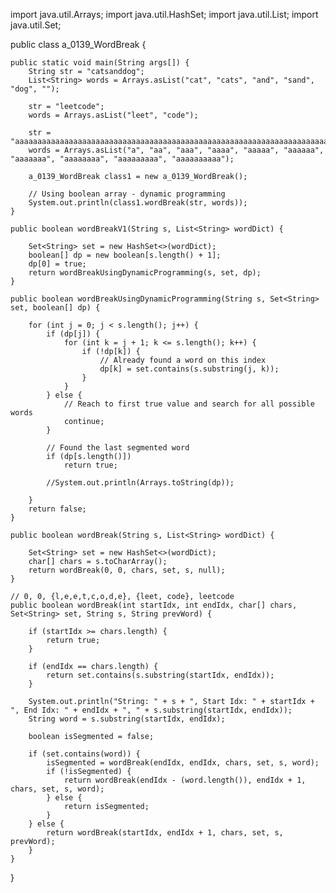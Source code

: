 import java.util.Arrays; import java.util.HashSet; import
java.util.List; import java.util.Set;

public class a_0139_WordBreak {

    public static void main(String args[]) {
        String str = "catsanddog";
        List<String> words = Arrays.asList("cat", "cats", "and", "sand", "dog", "");

        str = "leetcode";
        words = Arrays.asList("leet", "code");

        str = "aaaaaaaaaaaaaaaaaaaaaaaaaaaaaaaaaaaaaaaaaaaaaaaaaaaaaaaaaaaaaaaaaaaaaaaaaaaaaaaaaaaaaaaaaaaaaaaaaaaaaaaaaaaaaaaaaaaaaaaaaaaaaaaaaaaaaaaaaaaaaaaaaaaaaab";
        words = Arrays.asList("a", "aa", "aaa", "aaaa", "aaaaa", "aaaaaa", "aaaaaaa", "aaaaaaaa", "aaaaaaaaa", "aaaaaaaaaa");

        a_0139_WordBreak class1 = new a_0139_WordBreak();

        // Using boolean array - dynamic programming
        System.out.println(class1.wordBreak(str, words));
    }

    public boolean wordBreakV1(String s, List<String> wordDict) {

        Set<String> set = new HashSet<>(wordDict);
        boolean[] dp = new boolean[s.length() + 1];
        dp[0] = true;
        return wordBreakUsingDynamicProgramming(s, set, dp);
    }

    public boolean wordBreakUsingDynamicProgramming(String s, Set<String> set, boolean[] dp) {

        for (int j = 0; j < s.length(); j++) {
            if (dp[j]) {
                for (int k = j + 1; k <= s.length(); k++) {
                    if (!dp[k]) {
                        // Already found a word on this index
                        dp[k] = set.contains(s.substring(j, k));
                    }
                }
            } else {
                // Reach to first true value and search for all possible words
                continue;
            }

            // Found the last segmented word
            if (dp[s.length()])
                return true;

            //System.out.println(Arrays.toString(dp));

        }
        return false;
    }

    public boolean wordBreak(String s, List<String> wordDict) {

        Set<String> set = new HashSet<>(wordDict);
        char[] chars = s.toCharArray();
        return wordBreak(0, 0, chars, set, s, null);
    }

    // 0, 0, {l,e,e,t,c,o,d,e}, {leet, code}, leetcode
    public boolean wordBreak(int startIdx, int endIdx, char[] chars, Set<String> set, String s, String prevWord) {

        if (startIdx >= chars.length) {
            return true;
        }

        if (endIdx == chars.length) {
            return set.contains(s.substring(startIdx, endIdx));
        }

        System.out.println("String: " + s + ", Start Idx: " + startIdx + ", End Idx: " + endIdx + ", " + s.substring(startIdx, endIdx));
        String word = s.substring(startIdx, endIdx);

        boolean isSegmented = false;

        if (set.contains(word)) {
            isSegmented = wordBreak(endIdx, endIdx, chars, set, s, word);
            if (!isSegmented) {
                return wordBreak(endIdx - (word.length()), endIdx + 1, chars, set, s, word);
            } else {
                return isSegmented;
            }
        } else {
            return wordBreak(startIdx, endIdx + 1, chars, set, s, prevWord);
        }
    }

}
